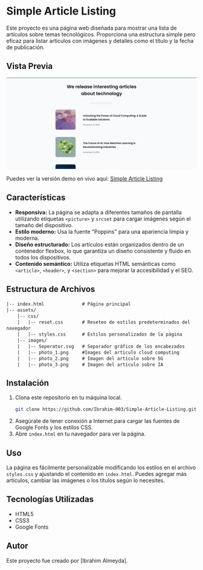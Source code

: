 # Simple Article Listing

Este proyecto es una página web diseñada para mostrar una lista de artículos sobre temas tecnológicos. Proporciona una estructura simple pero eficaz para listar artículos con imágenes y detalles como el título y la fecha de publicación.

## Vista Previa

![Captura del Proyecto](./assets/images/desktop-preview.png)

Puedes ver la versión demo en vivo aquí: [Simple Article Listing](https://ibrahim-003.github.io/Simple-Article-Listing/)

## Características

- **Responsiva:** La página se adapta a diferentes tamaños de pantalla utilizando etiquetas `<picture>` y `srcset` para cargar imágenes según el tamaño del dispositivo.
- **Estilo moderno:** Usa la fuente "Poppins" para una apariencia limpia y moderna.
- **Diseño estructurado:** Los artículos están organizados dentro de un contenedor flexbox, lo que garantiza un diseño consistente y fluido en todos los dispositivos.
- **Contenido semántico:** Utiliza etiquetas HTML semánticas como `<article>`, `<header>`, y `<section>` para mejorar la accesibilidad y el SEO.

## Estructura de Archivos

```
|-- index.html              # Página principal
|-- assets/
    |-- css/
    |   |-- reset.css       # Reseteo de estilos predeterminados del navegador
    |   |-- styles.css      # Estilos personalizados de la página
    |-- images/
    |   |-- Seperator.svg   # Separador gráfico de los encabezados
    |   |-- photo_1.png     #Images del articulo cloud computing
    |   |-- photo_2.png     # Imagen del artículo sobre 5G
    |   |-- photo_3.png     # Imagen del artículo sobre IA
```

## Instalación

1. Clona este repositorio en tu máquina local.
   ```bash
   git clone https://github.com/Ibrahim-003/Simple-Article-Listing.git
2. Asegúrate de tener conexión a Internet para cargar las fuentes de Google Fonts y los estilos CSS.
3. Abre `index.html` en tu navegador para ver la página.

## Uso

La página es fácilmente personalizable modificando los estilos en el archivo `styles.css` y ajustando el contenido en `index.html`. Puedes agregar más artículos, cambiar las imágenes o los títulos según lo necesites.

## Tecnologías Utilizadas

- HTML5
- CSS3
- Google Fonts

## Autor

Este proyecto fue creado por [Ibrahim Almeyda].

